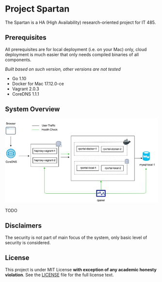 # Project Spartan

The Spartan is a HA (High Availability) research-oriented project for IT 485.

## Prerequisites

All prerequisites are for local deployment (i.e. on your Mac) only, cloud deployment is much easier that only needs compiled binaries of all components.

_Built based on such version, other versions are not tested_

- Go 1.10 
- Docker for Mac 17.12.0-ce
- Vagrant 2.0.3
- CoreDNS 1.1.1

## System Overview

![Network Topology](docs/images/Network%20Topology.jpg)

TODO

## Disclaimers

The security is not part of main focus of the system, only basic level of security is considered.

## License

This project is under MIT License **with exception of any academic honesty violation**. See the [LICENSE](LICENSE) file for the full license text.